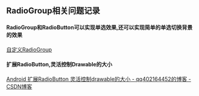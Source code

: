 ## RadioGroup相关问题记录

#### RadioGroup和RadioButton可以实现单选效果,还可以实现简单的单选切换背景的效果
[自定义RadioGroup](http://blog.csdn.net/zhangli_/article/details/50718518)

#### 扩展RadioButton,灵活控制Drawable的大小
[Android 扩展RadioButton 灵活控制drawable的大小 \- qq402164452的博客 \- CSDN博客](http://blog.csdn.net/qq402164452/article/details/53539773)